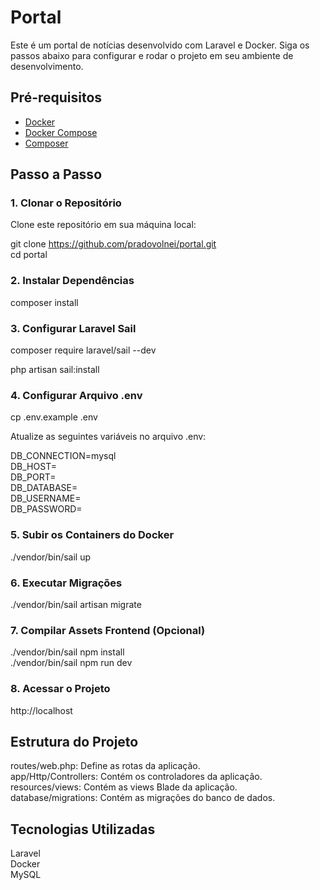 # Portal 

Este é um portal de notícias desenvolvido com Laravel e Docker. Siga os passos abaixo para configurar e rodar o projeto em seu ambiente de desenvolvimento.

## Pré-requisitos

- [Docker](https://www.docker.com/get-started)
- [Docker Compose](https://docs.docker.com/compose/install/)
- [Composer](https://getcomposer.org/download/)

## Passo a Passo

### 1. Clonar o Repositório

Clone este repositório em sua máquina local:  

git clone https://github.com/pradovolnei/portal.git  
cd portal

### 2. Instalar Dependências

composer install

### 3. Configurar Laravel Sail

composer require laravel/sail --dev  

php artisan sail:install  

### 4. Configurar Arquivo .env

cp .env.example .env

Atualize as seguintes variáveis no arquivo .env:

DB_CONNECTION=mysql  
DB_HOST=  
DB_PORT=  
DB_DATABASE=  
DB_USERNAME=  
DB_PASSWORD=  

### 5. Subir os Containers do Docker

./vendor/bin/sail up

### 6. Executar Migrações

./vendor/bin/sail artisan migrate

### 7. Compilar Assets Frontend (Opcional)

./vendor/bin/sail npm install  
./vendor/bin/sail npm run dev  

### 8. Acessar o Projeto

http://localhost


## Estrutura do Projeto

routes/web.php: Define as rotas da aplicação.  
app/Http/Controllers: Contém os controladores da aplicação.  
resources/views: Contém as views Blade da aplicação.  
database/migrations: Contém as migrações do banco de dados.  

## Tecnologias Utilizadas

Laravel  
Docker  
MySQL  

